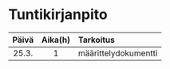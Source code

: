 # Tuntikirjanpito


|Päivä |Aika(h) | Tarkoitus |
|:----:|:------:|:----------|
|25.3.  |   1     |määrittelydokumentti|

